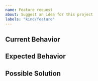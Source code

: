 ```yaml
---
name: Feature request
about: Suggest an idea for this project
labels: "kind/feature"
---
```


<!-- Provide a general summary of the issue in the title above. -->

## Current Behavior

<!-- Tell us what is currently happening. -->

## Expected Behavior

<!-- Tell us how it should work, how it differs from the current implementation. -->

## Possible Solution

<!--
Suggest ideas how to implement the addition or change.
Delete if not applicable/relevant.
-->
